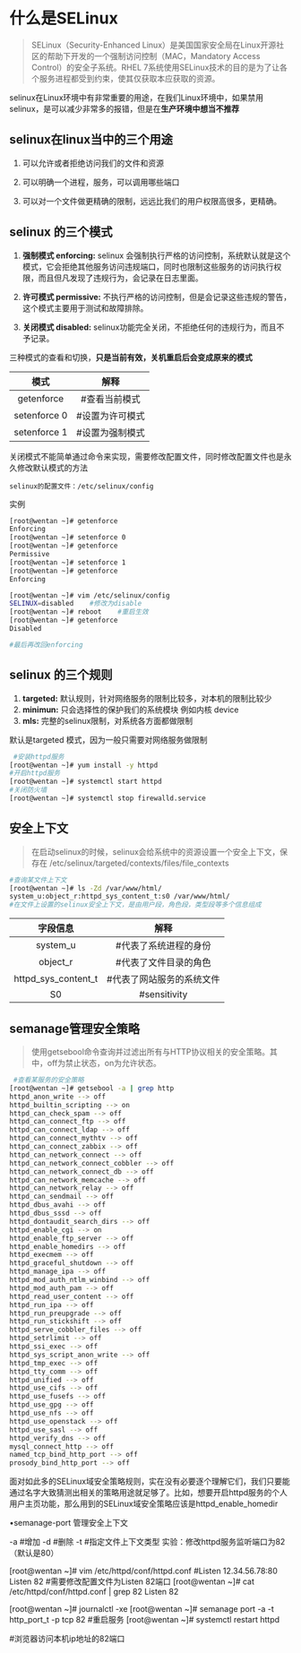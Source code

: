 <div style='display: none'>
  Date: 2022-01-15 22:43:40
  LastEditors: gyg
  LastEditTime: 2022-01-17 18:02:39
  FilePath: \test\1_15@Selinux安全子系统.mm.md
</div>

# 什么是SELinux

>SELinux（Security-Enhanced Linux）是美国国家安全局在Linux开源社区的帮助下开发的一个强制访问控制（MAC，Mandatory Access Control）的安全子系统。RHEL 7系统使用SELinux技术的目的是为了让各个服务进程都受到约束，使其仅获取本应获取的资源。

selinux在Linux环境中有非常重要的用途，在我们Linux环境中，如果禁用selinux，是可以减少非常多的报错，但是在**生产环境中想当不推荐**

## selinux在linux当中的三个用途

1. 可以允许或者拒绝访问我们的文件和资源

2. 可以明确一个进程，服务，可以调用哪些端口

3. 可以对一个文件做更精确的限制，远远比我们的用户权限高很多，更精确。

## selinux 的三个模式

1. **强制模式 enforcing:**  selinux 会强制执行严格的访问控制，系统默认就是这个模式，它会拒绝其他服务访问违规端口，同时也限制这些服务的访问执行权限，而且但凡发现了违规行为，会记录在日志里面。

2. **许可模式 permissive:**  不执行严格的访问控制，但是会记录这些违规的警告，这个模式主要用于测试和故障排除。

3. **关闭模式 disabled:**  selinux功能完全关闭，不拒绝任何的违规行为，而且不予记录。

三种模式的查看和切换，**只是当前有效，关机重启后会变成原来的模式**

模式|解释
 :-: | :-: 
getenforce |     #查看当前模式
setenforce 0|    #设置为许可模式
setenforce 1 |   #设置为强制模式

关闭模式不能简单通过命令来实现，需要修改配置文件，同时修改配置文件也是永久修改默认模式的方法

`selinux的配置文件：/etc/selinux/config`

实例

```bash
[root@wentan ~]# getenforce 
Enforcing
[root@wentan ~]# setenforce 0
[root@wentan ~]# getenforce 
Permissive
[root@wentan ~]# setenforce 1
[root@wentan ~]# getenforce 
Enforcing

[root@wentan ~]# vim /etc/selinux/config
SELINUX=disabled    #修改为disable
[root@wentan ~]# reboot    #重启生效
[root@wentan ~]# getenforce 
Disabled

#最后再改回enforcing
```

## selinux 的三个规则

1. **targeted:** 默认规则，针对网络服务的限制比较多，对本机的限制比较少
2. **minimun:** 只会选择性的保护我们的系统模块 例如内核 device 
3. **mls:** 完整的selinux限制，对系统各方面都做限制

默认是targeted 模式，因为一般只需要对网络服务做限制

```bash
 #安装httpd服务
[root@wentan ~]# yum install -y httpd
#开启httpd服务
[root@wentan ~]# systemctl start httpd
#关闭防火墙
[root@wentan ~]# systemctl stop firewalld.service
```

## 安全上下文

>在启动selinux的时候，selinux会给系统中的资源设置一个安全上下文，保存在 /etc/selinux/targeted/contexts/files/file_contexts

```bash
#查询某文件上下文
[root@wentan ~]# ls -Zd /var/www/html/
system_u:object_r:httpd_sys_content_t:s0 /var/www/html/
#在文件上设置的selinux安全上下文，是由用户段，角色段，类型段等多个信息组成
```

字段信息|解释
 :-: | :-: 
system_u   |     #代表了系统进程的身份
object_r    |    #代表了文件目录的角色
httpd_sys_content_t|  #代表了网站服务的系统文件
S0 |  #sensitivity

## semanage管理安全策略

>使用getsebool命令查询并过滤出所有与HTTP协议相关的安全策略。其中，off为禁止状态，on为允许状态。

```bash
 #查看某服务的安全策略
[root@wentan ~]# getsebool -a | grep http
httpd_anon_write --> off
httpd_builtin_scripting --> on
httpd_can_check_spam --> off
httpd_can_connect_ftp --> off
httpd_can_connect_ldap --> off
httpd_can_connect_mythtv --> off
httpd_can_connect_zabbix --> off
httpd_can_network_connect --> off
httpd_can_network_connect_cobbler --> off
httpd_can_network_connect_db --> off
httpd_can_network_memcache --> off
httpd_can_network_relay --> off
httpd_can_sendmail --> off
httpd_dbus_avahi --> off
httpd_dbus_sssd --> off
httpd_dontaudit_search_dirs --> off
httpd_enable_cgi --> on
httpd_enable_ftp_server --> off
httpd_enable_homedirs --> off
httpd_execmem --> off
httpd_graceful_shutdown --> off
httpd_manage_ipa --> off
httpd_mod_auth_ntlm_winbind --> off
httpd_mod_auth_pam --> off
httpd_read_user_content --> off
httpd_run_ipa --> off
httpd_run_preupgrade --> off
httpd_run_stickshift --> off
httpd_serve_cobbler_files --> off
httpd_setrlimit --> off
httpd_ssi_exec --> off
httpd_sys_script_anon_write --> off
httpd_tmp_exec --> off
httpd_tty_comm --> off
httpd_unified --> off
httpd_use_cifs --> off
httpd_use_fusefs --> off
httpd_use_gpg --> off
httpd_use_nfs --> off
httpd_use_openstack --> off
httpd_use_sasl --> off
httpd_verify_dns --> off
mysql_connect_http --> off
named_tcp_bind_http_port --> off
prosody_bind_http_port --> off
```

面对如此多的SELinux域安全策略规则，实在没有必要逐个理解它们，我们只要能通过名字大致猜测出相关的策略用途就足够了。比如，想要开启httpd服务的个人用户主页功能，那么用到的SELinux域安全策略应该是httpd_enable_homedir

•semanage-port 管理安全上下文

-a         #增加
-d        #删除
-t        #指定文件上下文类型
实验：修改httpd服务监听端口为82（默认是80）

[root@wentan ~]# vim /etc/httpd/conf/httpd.conf
#Listen 12.34.56.78:80
Listen 82         #需要修改配置文件为Listen 82端口
[root@wentan ~]# cat /etc/httpd/conf/httpd.conf | grep 82
Listen 82

[root@wentan ~]# journalctl -xe
[root@wentan ~]# semanage port -a -t http_port_t -p tcp 82
#重启服务
[root@wentan ~]# systemctl restart httpd

#浏览器访问本机ip地址的82端口